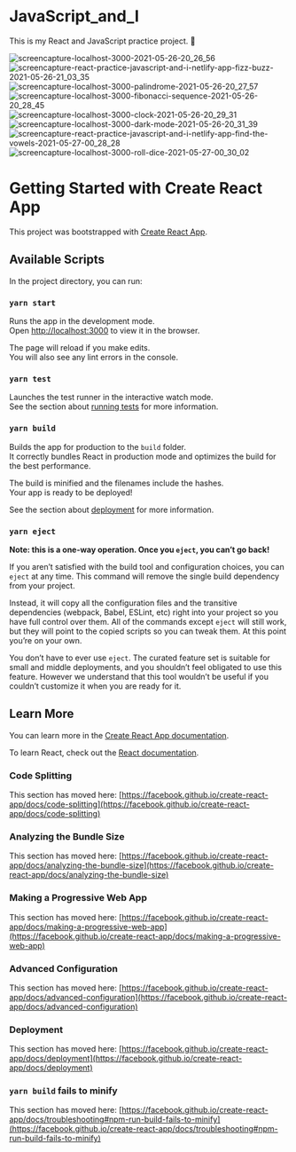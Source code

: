 # JavaScript_and_I
This is my React and JavaScript practice project. 🦒

![screencapture-localhost-3000-2021-05-26-20_26_56](https://user-images.githubusercontent.com/55174696/119764053-8c509e00-be65-11eb-9146-e17061d0d698.png)
![screencapture-react-practice-javascript-and-i-netlify-app-fizz-buzz-2021-05-26-21_03_35](https://user-images.githubusercontent.com/55174696/119780656-f32e8100-be7e-11eb-801e-609897be2eee.png)
![screencapture-localhost-3000-palindrome-2021-05-26-20_27_57](https://user-images.githubusercontent.com/55174696/119764959-2c5af700-be67-11eb-9519-9c4020600647.png)
![screencapture-localhost-3000-fibonacci-sequence-2021-05-26-20_28_45](https://user-images.githubusercontent.com/55174696/119764969-2fee7e00-be67-11eb-9e9b-67e91ac3d653.png)
![screencapture-localhost-3000-clock-2021-05-26-20_29_31](https://user-images.githubusercontent.com/55174696/119764980-341a9b80-be67-11eb-82c5-0f03a5a55fe0.png)
![screencapture-localhost-3000-dark-mode-2021-05-26-20_31_39](https://user-images.githubusercontent.com/55174696/119764993-3846b900-be67-11eb-9b27-9db36f983144.png)
![screencapture-react-practice-javascript-and-i-netlify-app-find-the-vowels-2021-05-27-00_28_28](https://user-images.githubusercontent.com/55174696/119784388-ffb4d880-be82-11eb-8ac9-60fdfc274ec0.png)
![screencapture-localhost-3000-roll-dice-2021-05-27-00_30_02](https://user-images.githubusercontent.com/55174696/119784403-03e0f600-be83-11eb-9fe5-eab63c18ffaf.png)


# Getting Started with Create React App

This project was bootstrapped with [Create React App](https://github.com/facebook/create-react-app).

## Available Scripts

In the project directory, you can run:

### `yarn start`

Runs the app in the development mode.\
Open [http://localhost:3000](http://localhost:3000) to view it in the browser.

The page will reload if you make edits.\
You will also see any lint errors in the console.

### `yarn test`

Launches the test runner in the interactive watch mode.\
See the section about [running tests](https://facebook.github.io/create-react-app/docs/running-tests) for more information.

### `yarn build`

Builds the app for production to the `build` folder.\
It correctly bundles React in production mode and optimizes the build for the best performance.

The build is minified and the filenames include the hashes.\
Your app is ready to be deployed!

See the section about [deployment](https://facebook.github.io/create-react-app/docs/deployment) for more information.

### `yarn eject`

**Note: this is a one-way operation. Once you `eject`, you can’t go back!**

If you aren’t satisfied with the build tool and configuration choices, you can `eject` at any time. This command will remove the single build dependency from your project.

Instead, it will copy all the configuration files and the transitive dependencies (webpack, Babel, ESLint, etc) right into your project so you have full control over them. All of the commands except `eject` will still work, but they will point to the copied scripts so you can tweak them. At this point you’re on your own.

You don’t have to ever use `eject`. The curated feature set is suitable for small and middle deployments, and you shouldn’t feel obligated to use this feature. However we understand that this tool wouldn’t be useful if you couldn’t customize it when you are ready for it.

## Learn More

You can learn more in the [Create React App documentation](https://facebook.github.io/create-react-app/docs/getting-started).

To learn React, check out the [React documentation](https://reactjs.org/).

### Code Splitting

This section has moved here: [https://facebook.github.io/create-react-app/docs/code-splitting](https://facebook.github.io/create-react-app/docs/code-splitting)

### Analyzing the Bundle Size

This section has moved here: [https://facebook.github.io/create-react-app/docs/analyzing-the-bundle-size](https://facebook.github.io/create-react-app/docs/analyzing-the-bundle-size)

### Making a Progressive Web App

This section has moved here: [https://facebook.github.io/create-react-app/docs/making-a-progressive-web-app](https://facebook.github.io/create-react-app/docs/making-a-progressive-web-app)

### Advanced Configuration

This section has moved here: [https://facebook.github.io/create-react-app/docs/advanced-configuration](https://facebook.github.io/create-react-app/docs/advanced-configuration)

### Deployment

This section has moved here: [https://facebook.github.io/create-react-app/docs/deployment](https://facebook.github.io/create-react-app/docs/deployment)

### `yarn build` fails to minify

This section has moved here: [https://facebook.github.io/create-react-app/docs/troubleshooting#npm-run-build-fails-to-minify](https://facebook.github.io/create-react-app/docs/troubleshooting#npm-run-build-fails-to-minify)
